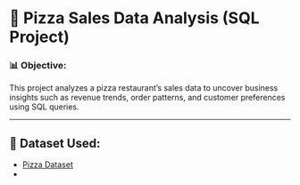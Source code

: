 # 🍕 Pizza Sales Data Analysis (SQL Project)

### 📊 Objective:
This project analyzes a pizza restaurant’s sales data to uncover business insights such as revenue trends, order patterns, and customer preferences using SQL queries.

---

## 📁 Dataset Used:
- <a href = "https://github.com/PhyoThiri2325/Data-Portfolio/blob/main/pizza_sales_analysis/dataset/pizza_sales.csv" target="_blank">Pizza Dataset</a>
- 
